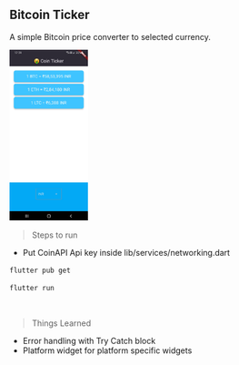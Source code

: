 ## Bitcoin Ticker

A simple Bitcoin price converter to selected currency.

<img src="./gh_assets/bitcoin_flutter.jpg" height="300" />

> Steps to run

-   Put CoinAPI Api key inside lib/services/networking.dart

```bash
flutter pub get
```

```bash
flutter run
```

<br />

> Things Learned

-   Error handling with Try Catch block
-   Platform widget for platform specific widgets
